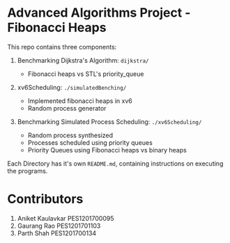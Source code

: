 # Advanced Algorithms Project - Fibonacci Heaps

This repo contains three components:

1. Benchmarking Dijkstra's Algorithm: `dijkstra/`
   - Fibonacci heaps vs STL's priority_queue
  
2. xv6Scheduling: `./simulatedBenching/`
   - Implemented fibonacci heaps in xv6
   - Random process generator 

3. Benchmarking Simulated Process Scheduling: `./xv6Scheduling/`
    - Random process synthesized
    - Processes scheduled using priority queues
    - Priority Queues using Fibonacci heaps vs binary heaps
  
Each Directory has it's own `README.md`, containing instructions on executing the programs.

# Contributors
1. Aniket Kaulavkar PES1201700095
2. Gaurang Rao PES1201701103
3. Parth Shah PES1201700134